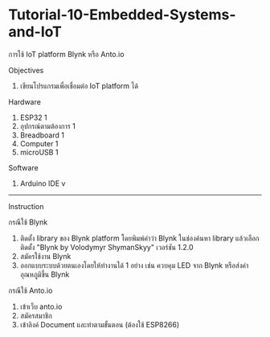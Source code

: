 # Tutorial-10-Embedded-Systems-and-IoT
การใช้ IoT platform Blynk หรือ Anto.io


Objectives
1. เขียนโปรแกรมเพื่อเชื่อมต่อ IoT platform ได้

Hardware
1.	ESP32                 1	        
2.	อุปกรณ์ตามต้องการ        1
3.	Breadboard            1
4.	Computer	            1
5.	microUSB	            1 

Software
1. Arduino IDE v
--------------------
Instruction

กรณีใช้ Blynk
1. ติดตั้ง library ของ Blynk platform โดยพิมพ์คำว่า Blynk ในช่องค้นหา library แล้วเลือกติดตั้ง "Blynk by Volodymyr ShymanSkyy" เวอร์ชัน 1.2.0
2. สมัครใช้งาน Blynk
3. ออกแบบระบบด้วยตนเองโดยให้ทำงานได้ 1 อย่าง เช่น ควบคุม LED จาก Blynk หรือส่งค่าอุณหภูมิขึ้น Blynk

กรณีใช้ Anto.io
1. เข้าเว็บ anto.io
2. สมัครสมาชิก
3. เข้าลิงค์ Document และทำตามขั้นตอน (ต้องใช้ ESP8266)

